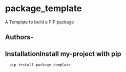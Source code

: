 # package_template
A Template to build a PIP package
## Authors- 
## InstallationInstall my-project with pip

```bash
  pip install package_template
```